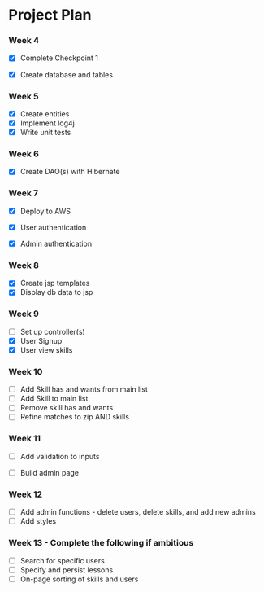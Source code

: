 # Project Plan

### Week 4
- [x] Complete Checkpoint 1
- [x] Create database and tables


### Week 5
- [x] Create entities
- [x] Implement log4j
- [x] Write unit tests

### Week 6
- [x] Create DAO(s) with Hibernate

### Week 7
- [x] Deploy to AWS
- [x] User authentication
- [x] Admin authentication


### Week 8
- [x] Create jsp templates
- [x] Display db data to jsp

### Week 9

- [ ] Set up controller(s)
- [x] User Signup
- [x] User view skills

### Week 10

- [ ] Add Skill has and wants from main list
- [ ] Add Skill to main list
- [ ] Remove skill has and wants
- [ ] Refine matches to zip AND skills

### Week 11

- [ ] Add validation to inputs
- [ ] Build admin page


### Week 12

- [ ] Add admin functions - delete users, delete skills, and add new admins
- [ ] Add styles

### Week 13 - Complete the following if ambitious
- [ ] Search for specific users
- [ ] Specify and persist lessons
- [ ] On-page sorting of skills and users